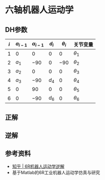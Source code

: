 # 六轴机器人运动学

## DH参数

|$i$|$a_{i-1}$|$\alpha_{i-1}$|$d_{i}$|$\theta_{i}$|关节变量|
|-|-----|-----|-----|-----|----------|
|1|$0$  |$0$  |$0$|$0$  |$\theta_1$|
|2|$a_1$|$-90$|$0$  |$-90$|$\theta_2$|
|3|$a_2$|$0$|$0$  |$0$  |$\theta_3$|
|4|$a_3$|$-90$|$d_4$|$0$  |$\theta_4$|
|5|$0$ |$90$  |$0$  |$0$  |$\theta_5$|
|6|$0$|$-90$  |$d_6$|$0$  |$\theta_6$|

## 正解

## 逆解

## 参考资料

- [知乎 | 6R机器人运动学逆解](https://zhuanlan.zhihu.com/p/22304823)
- 基于Matlab的6R工业机器人运动学仿真与研究